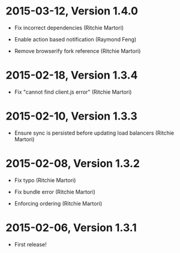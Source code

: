 2015-03-12, Version 1.4.0
=========================

 * Fix incorrect dependencies (Ritchie Martori)

 * Enable action based notification (Raymond Feng)

 * Remove browserify fork reference (Ritchie Martori)


2015-02-18, Version 1.3.4
=========================

 * Fix "cannot find client.js error" (Ritchie Martori)


2015-02-10, Version 1.3.3
=========================

 * Ensure sync is persisted before updating load balancers (Ritchie Martori)


2015-02-08, Version 1.3.2
=========================

 * Fix typo (Ritchie Martori)

 * Fix bundle error (Ritchie Martori)

 * Enforcing ordering (Ritchie Martori)


2015-02-06, Version 1.3.1
=========================

 * First release!
